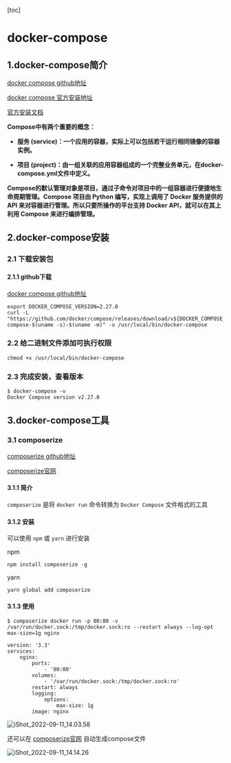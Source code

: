 [toc]



# docker-compose

## 1.docker-compose简介

[docker compose github地址](https://github.com/docker/compose)

[docker compose 官方安装地址](https://github.com/docker/docker.github.io/raw/branch/branch/master/compose/install.md)

[官方安装文档](https://docs.docker.com/compose/install/)

**Compose中有两个重要的概念：**

- **服务 (service)：一个应用的容器，实际上可以包括若干运行相同镜像的容器实例。**

- **项目 (project)：由一组关联的应用容器组成的一个完整业务单元，在docker-compose.yml文件中定义。**



**Compose的默认管理对象是项目，通过子命令对项目中的一组容器进行便捷地生命周期管理。Compose 项目由 Python 编写，实现上调用了 Docker 服务提供的 API 来对容器进行管理。所以只要所操作的平台支持 Docker API，就可以在其上利用 Compose 来进行编排管理。**



## 2.docker-compose安装

### 2.1 下载安装包

#### 2.1.1 github下载

[docker compose github地址](https://github.com/docker/compose)

```shell
export DOCKER_COMPOSE_VERSION=2.27.0
curl -L "https://github.com/docker/compose/releases/download/v${DOCKER_COMPOSE_VERSION}/docker-compose-$(uname -s)-$(uname -m)" -o /usr/local/bin/docker-compose
```



### 2.2 给二进制文件添加可执行权限

```shell
chmod +x /usr/local/bin/docker-compose
```



### 2.3 完成安装，查看版本

```shell
$ docker-compose -v
Docker Compose version v2.27.0
```



## 3.docker-compose工具

### 3.1 composerize

[composerize github地址](https://github.com/magicmark/composerize)

[composerize官网](https://www.composerize.com/)



#### 3.1.1 简介

`composerize` 是将 `docker run` 命令转换为 `Docker Compose` 文件格式的工具



#### 3.1.2 安装

可以使用 `npm` 或 `yarn` 进行安装

npm

```shell
npm install composerize -g
```



yarn

```shell
yarn global add composerize
```



#### 3.1.3 使用

```shell
$ composerize docker run -p 80:80 -v /var/run/docker.sock:/tmp/docker.sock:ro --restart always --log-opt max-size=1g nginx

version: '3.3'
services:
    nginx:
        ports:
            - '80:80'
        volumes:
            - '/var/run/docker.sock:/tmp/docker.sock:ro'
        restart: always
        logging:
            options:
                max-size: 1g
        image: nginx
```



![iShot_2022-09-11_14.03.58](https://gitea.pptfz.cn/pptfz/picgo-images/raw/branch/master/img/iShot_2022-09-11_14.03.58.png)



还可以在 [composerize官网](https://www.composerize.com/) 自动生成compose文件

![iShot_2022-09-11_14.14.26](https://gitea.pptfz.cn/pptfz/picgo-images/raw/branch/master/img/iShot_2022-09-11_14.14.26.png)


